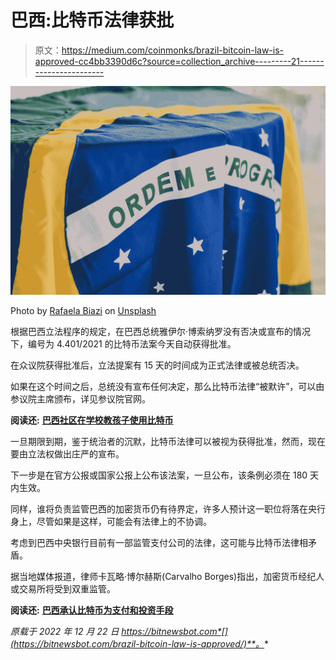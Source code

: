 # 巴西:比特币法律获批

> 原文：<https://medium.com/coinmonks/brazil-bitcoin-law-is-approved-cc4bb3390d6c?source=collection_archive---------21----------------------->

![](img/497dd4406a159b98d207f3962921dda5.png)

Photo by [Rafaela Biazi](https://unsplash.com/@rafaelabiazi?utm_source=medium&utm_medium=referral) on [Unsplash](https://unsplash.com?utm_source=medium&utm_medium=referral)

根据巴西立法程序的规定，在巴西总统雅伊尔·博索纳罗没有否决或宣布的情况下，编号为 4.401/2021 的比特币法案今天自动获得批准。

在众议院获得批准后，立法提案有 15 天的时间成为正式法律或被总统否决。

如果在这个时间之后，总统没有宣布任何决定，那么比特币法律“被默许”，可以由参议院主席颁布，详见参议院官网。

**阅读还:** [**巴西社区在学校教孩子使用比特币**](https://bitnewsbot.com/brazil-community-teaches-children-to-use-bitcoin-at-school/)

一旦期限到期，鉴于统治者的沉默，比特币法律可以被视为获得批准，然而，现在要由立法权做出庄严的宣布。

下一步是在官方公报或国家公报上公布该法案，一旦公布，该条例必须在 180 天内生效。

同样，谁将负责监管巴西的加密货币仍有待界定，许多人预计这一职位将落在央行身上，尽管如果是这样，可能会有法律上的不协调。

考虑到巴西中央银行目前有一部监管支付公司的法律，这可能与比特币法律相矛盾。

据当地媒体报道，律师卡瓦略·博尔赫斯(Carvalho Borges)指出，加密货币经纪人或交易所将受到双重监管。

**阅读还:** [**巴西承认比特币为支付和投资手段**](https://bitnewsbot.com/brazil-recognizes-bitcoin-as-a-means-of-payment-and-investment/)

*原载于 2022 年 12 月 22 日 https://bitnewsbot.com*[](https://bitnewsbot.com/brazil-bitcoin-law-is-approved/)**。**
